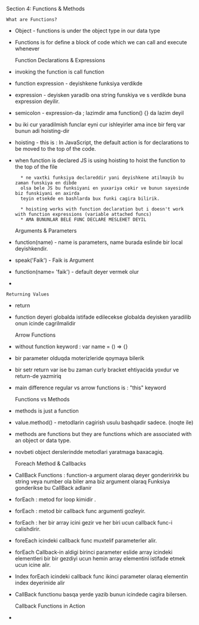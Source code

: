Section 4: Functions & Methods

    What are Functions?

* Object - functions is under the object type in our data type
* Functions is for define a block of code which we can  call and execute whenever 


    Function Declarations & Expressions

* invoking the function is call function
* function expression - deyishkene funksiya verdikde
* expression - deyisken yaradib ona string funskiya ve s verdikde buna expression deyilir.
* semicolon - expression-da ; lazimdir ama function() {} da lazim deyil
* bu iki cur yaradilmish funclar eyni cur ishleyirler ama ince bir ferq var bunun adi hoisting-dir
* hoisting - this is : In JavaScript, the default action is for declarations to be moved to the top of the code.
* when function is declared JS is using hoisting to hoist the function to the top of the file

        * ne vaxtki funksiya declareddir yani deyishkene atilmayib bu zaman funskiya en dibde 
        olsa bele JS bu funksiyani en yuxariya cekir ve bunun sayesinde biz funskiyani en axirda 
        teyin etsekde en bashlarda bux funki cagira bilirik.

        * hoisting works with function declaration but i doesn't work with function expressions (variable attached funcs)
        * AMA BUNUNLAR BELE FUNC DECLARE MESLEHET DEYIL
  

    Arguments & Parameters

* function(name) - name is parameters, name burada eslinde bir local deyishkendir.
* speak('Faik') - Faik is Argument
* function(name= 'faik') - default deyer vermek olur
* 
    

    Returning Values

* return
* function deyeri globalda istifade edilecekse globalda deyisken yaradilib onun icinde cagrilmalidir



    Arrow Functions

* without function keyword : var name = () => {}
* bir parameter olduqda moterizleride qoymaya bilerik
* bir setr return var ise bu zaman curly bracket ehtiyacida yoxdur
  ve return-de yazmiriq 
* main difference regular vs arrow functions is : "this" keyword
    

    Functions vs Methods

* methods is just a function
* value.method() - metodlarin cagirish usulu bashqadir sadece. (noqte ile)
* methods are functions but they are functions which are associated with an object or data type.
* novbeti object derslerindde metodlari yaratmaga baxacagiq.  


    Foreach Method & Callbacks

* CallBack Functions : function-a argument olaraq deyer gonderirirkk bu string 
  veya number ola biler ama biz argument olaraq Funksiya gonderikse bu CallBack 
  adlanir
* forEach : metod for loop kimidir .
* forEach : metod bir callback func argumenti gozleyir.
* forEach : her bir array icini gezir ve her biri ucun callback func-i calishdirir.
* foreEach icindeki callback func muxtelif parameterler alir.
* forEach Callback-in aldigi birinci parameter eslide array icindeki elementleri
  bir bir gezdiyi ucun hemin array elementini istifade etmek ucun icine alir.
* Index forEach icindeki callback func ikinci parameter olaraq elementin index deyerinide alir
* CallBack functionu basqa yerde yazib bunun icindede cagira bilersen.


    Callback Functions in Action


* 
